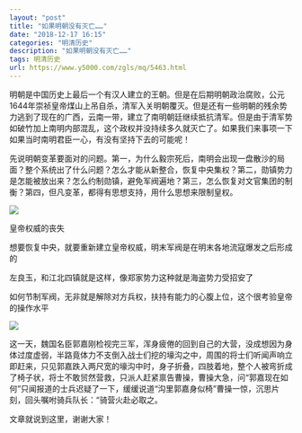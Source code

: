 ```yaml
---
layout: "post"
title: "如果明朝没有灭亡……"
date: "2018-12-17 16:15"
categories: "明清历史"
description: "如果明朝没有灭亡……"
tags: 明清历史
url: https://www.y5000.com/zgls/mq/5463.html
---
```






明朝是中国历史上最后一个有汉人建立的王朝。但是在后期明朝政治腐败，公元1644年崇祯皇帝煤山上吊自杀，清军入关明朝覆灭。但是还有一些明朝的残余势力逃到了现在的广西，云南一带，建立了南明朝廷继续抵抗清军。但是由于清军势如破竹加上南明内部混乱，这个政权并没持续多久就灭亡了。如果我们来事项一下如果当时南明君臣一心，有没有坚持下去的可能呢！

先说明朝变革要面对的问题。第一，为什么毅宗死后，南明会出现一盘散沙的局面？整个系统出了什么问题？怎么才能从新整合，恢复中央集权？第二，勋镇势力是怎能被放出来？怎么约制勋镇，避免军阀遍地？第三，怎么恢复对文官集团的制衡？第四，但凡变革，都得有思想支持，用什么思想来限制皇权。

![](https://img.y5000.com/uploads/allimg/161118/8-16111P93004328.jpg)

皇帝权威的丧失

想要恢复中央，就要重新建立皇帝权威，明末军阀是在明末各地流寇爆发之后形成的

左良玉，和江北四镇就是这样，像郑家势力这种就是海盗势力受招安了

如何节制军阀，无非就是解除对方兵权，扶持有能力的心腹上位，这个很考验皇帝的操作水平

![](https://img.y5000.com/uploads/allimg/161118/0939103606-0.jpg)

这一天，魏国名臣郭嘉刚检视完三军，浑身疲倦的回到自己的大营，没成想因为身体过度虚弱，半路竟体力不支倒入战士们挖的壕沟之中，周围的将士们听闻声响立即赶来，只见郭嘉跌入两尺宽的壕沟中时，身子折叠，四肢着地，整个人被弯折成了椅子状，将士不敢贸然营救，只派人赶紧禀告曹操，曹操大急，问“郭嘉现在如何”只闻报道的士兵迟疑了一下，缓缓说道“沟里郭嘉身似椅”曹操一惊，沉思片刻，回头嘱咐骑兵队长：“骑营火赴必取之。

文章就说到这里，谢谢大家！

